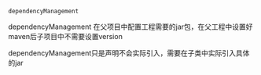 ```
dependencyManagement
```

dependencyManagement 在父项目中配置工程需要的jar包，在父工程中设置好maven后子项目中不需要设置version

dependencyManagement只是声明不会实际引入，需要在子类中实际引入具体的jar

